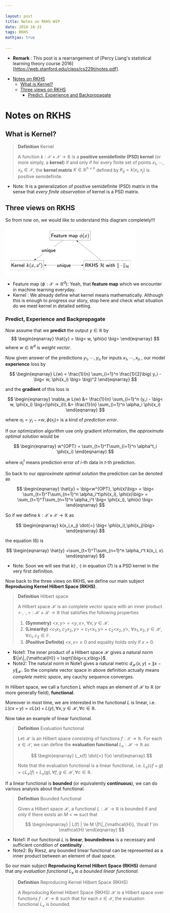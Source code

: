 ```yaml
---

layout: post
title: Notes on RKHS-WIP
date: 2018-10-31
tags: RKHS
mathjax: true

---
```


* **Remark** : This post is a rearrangement of [Percy Liang's statistical learning theory course 2016][https://web.stanford.edu/class/cs229t/notes.pdf].

- [Notes on RKHS](#notes-on-rkhs)
  * [What is Kernel?](#what-is-kernel-)
  * [Three views on RKHS](#three-views-on-rkhs)
    + [Predict, Experience and Backpropagate](#predict--experience-and-backpropagate)

# Notes on RKHS

## What is Kernel?

> **Definition** Kernel
>
> A function $k: \mathcal{X} \times \mathcal{X} \rightarrow \mathbb{R}$ is a **positive semidefinite (PSD) kernel** (or more simply, a **kernel**) if and only if for every finite set of points $x_1, \cdots, x_n \in \mathcal{X}$, the **kernel matrix** $K \in \mathbb{R}^{n \times n}$ defined by $K_{ij} = k(x_i, x_j)$ is positive semidefinite.

* Note: It is a generalization of positive semidefinite (PSD) matrix in the sense that *every finite observation* of kernel is a PSD matrix.

## Three views on RKHS

So from now on, we would like to understand this diagram completely!!!

<img src="img/three_view.png" height="150px">

* Feature map ($\phi : \mathcal{X}\rightarrow \mathbb{R}^d$): Yeah, that **feature map** which we encounter in machine learning everyday.
* Kernel : We already define what kernel means mathematically. Although this is enough to progress our story, stop here and check what situation do we meet kernel in detailed setting.

### Predict, Experience and Backpropagate

Now assume that we **predict** the output $y \in \mathbb{R}$ by
$$
\begin{eqnarray}
\hat{y} = \big< w, \phi(x) \big>
\end{eqnarray}
$$
where $w \in \mathbb{R}^d$ is *weight vector*.

Now given answer of the predictions $y_1, \cdots, y_n$ for inputs $x_1, \cdots, x_n$ , our model **experience** loss by


$$
\begin{eqnarray}
L(w) = \frac{1}{n} \sum_{i=1}^n \frac{1}{2}\big( y_i - \big< w, \phi(x_i) \big> \big)^2
\end{eqnarray}
$$


and the **gradient** of this loss is


$$
\begin{eqnarray}
\nabla_w L(w) &= \frac{1}{n} \sum_{i=1}^n (y_i - \big< w, \phi(x_i) \big>)\phi(x_i)\\
&= \frac{1}{n} \sum_{i=1}^n \alpha_i \phi(x_i)
\end{eqnarray}
$$


where $\alpha_i = y_i - \big< w, \phi(x_i) \big>$ is a kind of *prediction error*.

If our optimization algorithm use only gradient information, the *approximate optimal solution* would be


$$
\begin{eqnarray}
w^{OPT} = \sum_{t=1}^T\sum_{i=1}^n \alpha^t_i \phi(x_i)
\end{eqnarray}
$$



where $\alpha_i^t$ means prediction error of $i$-th data in $t$-th prediction.

So back to our *approximate optimal solution* the prediction can be denoted as


$$
\begin{eqnarray}
\hat{y} = \big<w^{OPT}, \phi(x)\big> = \big< \sum_{t=1}^T\sum_{n=1}^n \alpha_i^t\phi(x_i), \phi(x)\big> = \sum_{t=1}^T\sum_{n=1}^n \alpha_i^t \big< \phi(x_i), \phi(x) \big>
\end{eqnarray}
$$


So if we define $k: \mathcal{X} \times \mathcal{X} \rightarrow \mathbb{R}$ as 


$$
\begin{eqnarray}
k(x_i,x_j) \dot{=} \big< \phi(x_i),\phi(x_j)\big>
\end{eqnarray}
$$


the equation (6) is 


$$
\begin{eqnarray}
\hat{y} =\sum_{t=1}^T\sum_{n=1}^n \alpha_i^t k(x_i, x).
\end{eqnarray}
$$



* Note: Soon we will see that $k(\cdot, \cdot)$ in equation (7) is a PSD kernel in the very first definition.



Now back to the three views on RKHS, we define our main subject **Reproducing Kernel Hilbert Space (RKHS)**.



> **Definition** Hilbert space
>
> A Hilbert space $\mathcal{H}$ is an complete vector space with an inner product $\big<\cdot, \cdot, \big>: \mathcal{H} \times \mathcal{H} \rightarrow \mathbb{R}$ that satisfies the following properties
>
> 1. **(Symmetry)** $\big< x, y \big> = \big< y, x \big>$,  $\forall x, y \in \mathcal{H}$.
> 2. **(Linearity)** $\big<c_1x_1, c_2x_2, y\big> = c_1 \big< x_1, y\big> + c_2 \big< x_2, y\big>$,  $\forall x_1,x_2,y \in \mathcal{H}, \forall c_1, c_2 \in \mathbb{F}$.
> 3. **(Positive Definite)** $\big< x, x \big> \ge 0$ and equality holds only if $x = 0$.

* Note1: The inner product of a Hilbert space $\mathcal{H}$ gives a natural norm $\|x\|_{\mathcal{H}} = \sqrt{\big<x,x\big>}$.
* Note2: The natural norm in Note1 gives a natural metric $d_{\mathcal{H}}(x,y) = \|x-y\|_{\mathcal{H}}$. So the complete vector space in above definition actually means *complete metric space*, any cauchy sequence converges. 

In Hilbert space, we call a function $L$ which maps an element of $\mathcal{H}$ to $\mathbb{R}$ (or more generally field), **functional**.

Moreover in most time, we are interested in the functional  $L$ is linear, i.e. $L(cx + y)  = cL(x) + L(y), \forall x, y \in \mathcal{H}, \forall c \in \mathbb{R}$.

Now take an example of linear functional.

> **Definition** Evaluation functional
>
> Let $\mathcal{H}$ is an Hilbert space consisting of functions $f: \mathcal{X} \rightarrow \mathbb{R}$. For each $x \in \mathcal{X}$, we can define the **evaluation functional** $L_x : \mathcal{H} \rightarrow \mathbb{R}$ as
>
>
> $$
> \begin{eqnarray}
> L_x(f) \dot{=} f(x)
> \end{eqnarray}
> $$
>
>
> Note that the evaluation functional is a linear functional, i.e. $L_x(cf + g) = c L_x(f) + L_x(g), \forall f,g \in \mathcal{H}, \forall c \in \mathbb{R}$.



If a linear functional is **bounded** (or equivalently **continuous**), we can do various analysis about that functional.

> **Definition** Bounded functional
>
> Given a Hilbert space $\mathcal{H}$, a functional $L : \mathcal{H} \rightarrow \mathbb{R}$ is bounded if and only if there exists an $M < \infty$ suct that 
>
>
> $$
> \begin{eqnarray}
> | L(f) | \le M \|f\|_{\mathcal{H}}, \forall f \in \mathcal{H}
> \end{eqnarray}
> $$
>

* Note1: If our functional $L$ is **linear**,  **boundedness** is a necessary and sufficient condition of  **continuity** .
* Note2: By Riesz, any bounded linear functional can be represented as a inner product between an element of dual space.

So our main subject **Reproducing Kernel Hilbert Space (RKHS)** demand that *any evaluation functional $L_x$ is a bounded linear functional.*

> **Definition** Reproducing Kernel Hilbert Space (RKHS)
>
> A Reproducing Kernel Hilbert Space (RKHS) $\mathcal{H}$ is a Hilbert space over functions $f : \mathcal{X} \rightarrow \mathbb{R}$ such that for each $x \in \mathcal{X}$, the evaluation functional $L_x$ is bounded.

